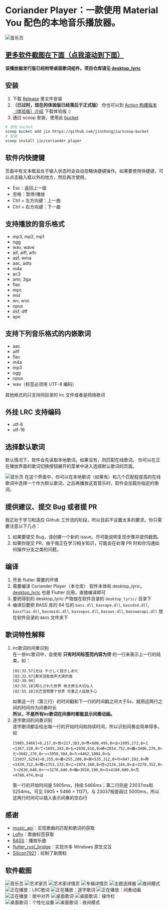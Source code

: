# Coriander Player：一款使用 Material You 配色的本地音乐播放器。
![音乐页](软件截图/音乐页.png)

## [更多软件截图在下面（点我滚动到下面）](#软件截图)

**该播放器发行版已经附带桌面歌词组件。项目仓库请见 [desktop_lyric](https://github.com/Ferry-200/desktop_lyric.git)**

## 安装
1. 下载 [Release](https://github.com/Ferry-200/coriander_player/releases/latest) 里文件安装
2. **（已过时，现在的体验版已经落后于正式版）** 你也可以到 [Action 构建版本（体验版）介绍](https://github.com/Ferry-200/coriander_player/issues/49) 下载体验版 :)
3. 通过 scoop 安装，使用此 [bucket](https://github.com/jinzhongjia/scoop-bucket)
```sh
# 添加 bucket
scoop bucket add jin https://github.com/jinzhongjia/scoop-bucket
# 安装
scoop install jin/coriander_player
```

## 软件内快捷键
页面中有文本框且处于输入状态时会自动忽略快捷键操作。如果要使用快捷键，可以点击输入框以外的地方，然后再次使用。
- Esc：返回上一级
- 空格：暂停/播放
- Ctrl + 左方向键：上一曲
- Ctrl + 右方向键：下一曲 

## 支持播放的音乐格式
- mp3, mp2, mp1
- ogg
- wav, wave
- aif, aiff, aifc
- asf, wma
- aac, adts
- m4a
- ac3
- amr, 3ga
- flac
- mpc
- mid
- wv, wvc
- opus
- dsf, dff
- ape

## 支持下列音乐格式的内嵌歌词
- aac
- aiff
- flac
- m4a
- mp3
- ogg
- opus
- wav（标签必须用 UTF-8 编码）

其他格式的只支持同目录的 lrc 文件或者是网络歌词

## 外挂 LRC 支持编码
- utf-8
- utf-16

## 选择默认歌词
默认情况下，软件会先读取本地歌词。如果没有，则匹配在线歌词。
你可以在正在播放界面的歌词切换按钮展开的菜单中进入选择默认歌词的页面。

![音乐页](软件截图/选择默认歌词.png)
在这个界面中，你可以在本地歌词（如果有）和几个匹配程度高的在线歌词中选择一个作为默认歌词。之后再播放这首音乐时，软件会加载你指定的歌词。

## 提供建议、提交 Bug 或者提 PR
我正处于学习和适应 Github 工作流的阶段，所以目前不设置太多的要求。你只需要注意以下几点： 
1. 如果要提交 Bug，请创建一个新的 issue。尽可能说明复现步骤并提供截图。
2. 如果你提交 PR，由于我正在学习相关知识，可能会在处理 PR 时和你沟通如何操作分支之类的问题。

## 编译
1. 开发 flutter 需要的环境
2. 需要编译 Coriander Player（本仓库） 软件本体和 desktop_lyric。[desktop_lyric](https://github.com/Ferry-200/desktop_lyric.git) 也是 Flutter 应用，直接编译即可
3. 要把得到的 desktop_lyric 产物放在软件目录的 `desktop_lyric/` 目录下
4. 编译后要把 BASS 库的 64 位的 `bass.dll`, `bassape.dll`, `bassdsd.dll`, `bassflac.dll`, `bassmidi.dll`, `bassopus.dll`, `basswv.dll`, `basswasapi.dll` 放在软件目录的 `BASS` 文件夹下

## 歌词特性解释
1. lrc歌词的间奏识别   
   在一些lrc歌词中，会使用 **只有时间标签而内容为空** 的一行来表示上一行的结束。如：
   ```
   [02:32.57]光は やさしく抱きしめた
   [02:32.57]那天没能放声大哭的我
   [02:39.94]
   [02:55.18]照らされた世界 咲き誇る大切な人
   [02:55.18]光芒普照整个世界 珍重之人绽放于心
   ```
   如果这一行（第三行）的时间戳和下一行的时间戳之间大于5s，就把这两行之间的时间作为间奏时长  
   **所以，不是所有lrc歌词在间奏时都能显示间奏动画。**
2. 逐字歌词的间奏识别  
   逐字歌词都会给出每一行的开始时间和持续时间，所以识别间奏会简单得多。如
   ```
   [5905,5466]<0,217,0>世<217,383,0>界<600,495,0>は<1095,272,0>と<1367,328,0>て<1695,343,0>も<2038,616,0>綺<2654,752,0>麗<3406,276,0>だ<3682,276,0>っ<3958,504,0>た<4462,1004,0>な
   [23037,5254]<0,255,0>書<255,280,0>架<535,312,0>の<847,592,0>隙<1439,312,0>間<1751,223,0>に<1974,160,0>住<2134,144,0>ま<2278,352,0>う<2630,640,0>一<3270,640,0>輪<3910,190,0>の<4100,680,0>花<4780,474,0>は
   ```
   第一行的开始时间是 5905ms，持续 5466ms；第二行则是 23037ms和 5254ms。可见 5905 + 5466 = 11371，与 23037相差超过 5000ms，所以这两行时间可以插入表示间奏的空白行

## 感谢
- [music_api](https://github.com/yhsj0919/music_api.git)：实现歌曲的匹配和歌词的获取
- [Lofty](https://crates.io/crates/lofty)：歌曲标签获取
- [BASS](https://www.un4seen.com/bass.html)：播放乐曲
- [flutter_rust_bridge](https://pub.dev/packages/flutter_rust_bridge)：实现许多 Windows 原生交互
- [Silicon7921](https://github.com/Silicon7921)：绘制了新图标

## 软件截图
![音乐页](软件截图/音乐页.png)
![艺术家页](软件截图/艺术家页.png)
![艺术家详情页](软件截图/艺术家详情页.png)
![专辑详情页](软件截图/专辑详情页.png)
![主题选择器](软件截图/主题选择器.png)
![夜间模式](软件截图/夜间模式.png)
![正在播放：LRC歌词](软件截图/正在播放（LRC歌词）.png)
![正在播放：逐字歌词](软件截图/正在播放（逐字歌词）.png)
![正在播放：间奏动画](软件截图/正在播放（间奏动画）.png)
![正在播放：居中对齐](软件截图/正在播放（居中对齐）.png)
![桌面歌词](软件截图/桌面歌词.png)
![桌面歌词：操作栏](软件截图/桌面歌词（操作栏）.png)
![桌面歌词：个性化设置](软件截图/桌面歌词（个性化设置）.png)
![桌面歌词：夜间模式](软件截图/桌面歌词（夜间模式）.png)
